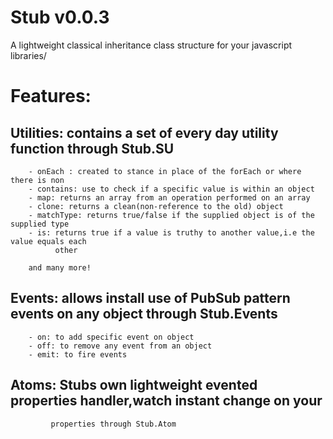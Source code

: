 #  Stub 	v0.0.3

A lightweight classical inheritance class structure for your javascript libraries/
			
#  Features:
  
  ##  Utilities: contains a set of every day utility function through Stub.SU
		- onEach : created to stance in place of the forEach or where there is non
		- contains: use to check if a specific value is within an object
		- map: returns an array from an operation performed on an array
		- clone: returns a clean(non-reference to the old) object
		- matchType: returns true/false if the supplied object is of the supplied type
		- is: returns true if a value is truthy to another value,i.e the value equals each 
			  other
		
		and many more!
		
  ##  Events: allows install use of PubSub pattern events on any object through Stub.Events
		- on: to add specific event on object
		- off: to remove any event from an object
		- emit: to fire events
		
  ##  Atoms: Stubs own lightweight evented properties handler,watch instant change on your
 			 properties through Stub.Atom
	